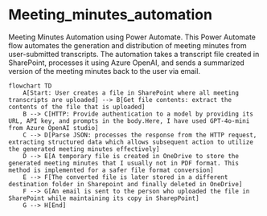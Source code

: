 # Meeting_minutes_automation
Meeting Minutes Automation using Power Automate.
This Power Automate flow automates the generation and distribution of meeting minutes from user-submitted transcripts. The automation takes a transcript file created in SharePoint, processes it using Azure OpenAI, and sends a summarized version of the meeting minutes back to the user via email.

```mermaid
flowchart TD
    A[Start: User creates a file in SharePoint where all meeting transcripts are uploaded] --> B[Get file contents: extract the contents of the file that is uploaded]
    B --> C[HTTP: Provide authentication to a model by providing its URL, API key, and prompts in the body.Here, I have used GPT-4o-mini from Azure OpenAI studio]
    C --> D[Parse JSON: processes the response from the HTTP request, extracting structured data which allows subsequent action to utilize the generated meeting minutes effectively]
    D --> E[A temporary file is created in OneDrive to store the generated meeting minutes that I usually not in PDF format. This method is implemented for a safer file format conversion]
    E --> F[The converted file is later stored in a different destination folder in Sharepoint and finally deleted in OneDrive]
    F --> G[An email is sent to the person who uploaded the file in SharePoint while maintaining its copy in SharepPoint]
    G --> H[End]
